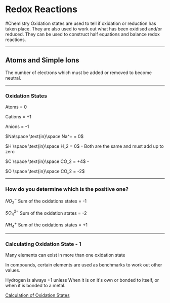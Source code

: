 # Redox Reactions
#Chemistry 
Oxidation states are used to tell if oxidation or reduction has taken place. They are also used to work out what has been oxidised and/or reduced. They can be used to construct half equations and balance redox reactions.

---

## Atoms and Simple Ions

The number of electrons which must be added or removed to become neutral.

---

### Oxidation States

Atoms = 0

Cations = +1

Anions = -1

$Na\space  \text{in}\space Na^+ = 0$

$H \space \text{in}\space H_2 = 0$ - Both are the same and must add up to zero

$C \space \text{in}\space CO_2 = +4$ - 

$O \space \text{in}\space CO_2 = -2$

---

### How do you determine which is the positive one?

$NO_2{^{-}}$ Sum of the oxidations states = -1

$SO_4{^{2-}}$ Sum of the oxidation states = -2

$NH_4{^{+}}$ Sum of the oxidations states = +1

---

### Calculating Oxidation State - 1

Many elements can exist in more than one oxidation state

In compounds, certain elements are used as benchmarks to work out other values.

Hydrogen is always +1 unless When it is on it's own or bonded to itself, or when it is bonded to a metal.

[Calculation of Oxidation States](Calculation%20of%20Oxidation%20States%20acc63d3be5f945469d94d1b3db7e1966.csv)